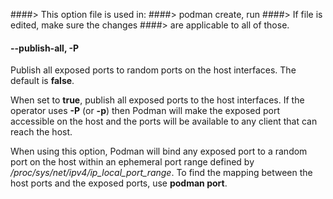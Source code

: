 ####> This option file is used in:
####> podman create, run
####> If file is edited, make sure the changes
####> are applicable to all of those.

#### **--publish-all**, **-P**

Publish all exposed ports to random ports on the host interfaces. The default is **false**.

When set to **true**, publish all exposed ports to the host interfaces.
If the operator uses **-P** (or **-p**) then Podman will make the
exposed port accessible on the host and the ports will be available to any
client that can reach the host.

When using this option, Podman will bind any exposed port to a random port on the host
within an ephemeral port range defined by _/proc/sys/net/ipv4/ip_local_port_range_.
To find the mapping between the host ports and the exposed ports, use **podman port**.
